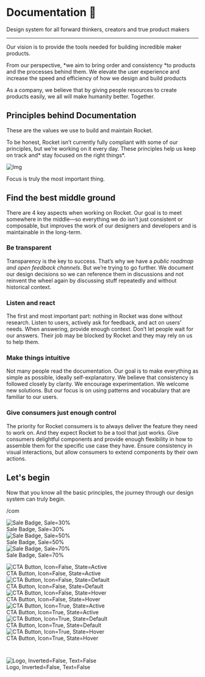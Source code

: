 
# Documentation 🚀

Design system for all forward thinkers, creators and true product makers

---

Our vision is to provide the tools needed for building incredible maker products.

From our perspective, *we aim to bring order and consistency *to products and the processes behind them. We elevate the user experience and increase the speed and efficiency of how we design and build products

As a company, we believe that by giving people resources to create products easily, we all will make humanity better. Together.

## Principles behind Documentation

These are the values we use to build and maintain Rocket.

To be honest, Rocket isn’t currently fully compliant with some of our principles, but we’re working on it every day. These principles help us keep on track and* stay focused on the right things*.

![Img](https://studio-assets.supernova.io/design-systems/14533/9289758a-6300-472a-bbc6-a57098081abf.jpeg?Expires=1990828800&Policy=eyJTdGF0ZW1lbnQiOlt7IlJlc291cmNlIjoiaHR0cHM6Ly9zdHVkaW8tYXNzZXRzLnN1cGVybm92YS5pby9kZXNpZ24tc3lzdGVtcy8xNDUzMy85Mjg5NzU4YS02MzAwLTQ3MmEtYmJjNi1hNTcwOTgwODFhYmYuanBlZyIsIkNvbmRpdGlvbiI6eyJEYXRlTGVzc1RoYW4iOnsiQVdTOkVwb2NoVGltZSI6MTk5MDgyODgwMH19fV19&Signature=E9DL6D-ZtS~4qaH18y5tnHC4gtpQUzZb85NmDFMuezn~MaWHPSumzBv6tXkxGqSgGyKh~9FaYnbfHkcJhU~4F~jdbuY70gbRxUpvnBtyCpz8o0mci-d2A9WoIZ3RGl11izD3c2WMfUaKhSaFlUw8cTGP-9vrqeUi58O2P4zYT9eAeyvOIFzQXgIgljhxiB9mIVU5a4j1vDL8ntJpagEZukKRskOgMrrB4LNQ-nRsvXFF7W5C5EkdoZPZf4jFxcQu2Yj6M9-bqNBXubYMsYYhEXqvqUOAnYVaE59E5PSSe43HKv2gp1ajSJ3ttHtTtCITO8Vyfh1FoTl03Z18ki8iZg__&Key-Pair-Id=APKAJGK34LCCAUR7N6LA)

Focus is truly the most important thing.

## Find the best middle ground

There are 4 key aspects when working on Rocket. Our goal is to meet somewhere in the middle—so everything we do isn’t just consistent or composable, but improves the work of our designers and developers and is maintainable in the long-term.

### Be transparent

Transparency is the key to success. That’s why we have a *public roadmap and open feedback channels*. But we’re trying to go further. We document our design decisions so we can reference them in discussions and not reinvent the wheel again by discussing stuff repeatedly and without historical context.

### Listen and react

The first and most important part: nothing in Rocket was done without research. Listen to users, actively ask for feedback, and act on users’ needs. When answering, provide enough context. Don’t let people wait for our answers. Their job may be blocked by Rocket and they may rely on us to help them.

### Make things intuitive

Not many people read the documentation. Our goal is to make everything as simple as possible, ideally self-explanatory. We believe that consistency is followed closely by clarity. We encourage experimentation. We welcome new solutions. But our focus is on using patterns and vocabulary that are familiar to our users.

### Give consumers just enough control

The priority for Rocket consumers is to always deliver the feature they need to work on. And they expect Rocket to be a tool that just works. Give consumers delightful components and provide enough flexibility in how to assemble them for the specific use case they have. Ensure consistency in visual interactions, but allow consumers to extend components by their own actions.

## Let's begin

Now that you know all the basic principles, the journey through our design system can truly begin.

/com

  
![Sale Badge, Sale=30%](https://studio-assets.supernova.io/design-systems/14533/f996cd9d-1c83-4926-bbed-27419820d49f.png?Expires=1990828800&Policy=eyJTdGF0ZW1lbnQiOlt7IlJlc291cmNlIjoiaHR0cHM6Ly9zdHVkaW8tYXNzZXRzLnN1cGVybm92YS5pby9kZXNpZ24tc3lzdGVtcy8xNDUzMy9mOTk2Y2Q5ZC0xYzgzLTQ5MjYtYmJlZC0yNzQxOTgyMGQ0OWYucG5nIiwiQ29uZGl0aW9uIjp7IkRhdGVMZXNzVGhhbiI6eyJBV1M6RXBvY2hUaW1lIjoxOTkwODI4ODAwfX19XX0_&Signature=NOT0TPTmFuB6qKXNSqbVe1kxZ8TxRZhS1vIOtCVIGfZ6NH5JiX4qE5XeLi-o-QHdPB4Y6uoj0E19MD4Y1yjFDOE3Fe7~v-Ygx5Snw1hfabW2yXSd6Vr2HptWuJJEWsBuqBvCZVQYcb8sPgKtrZsi6cGBriZZfSJAQC6P9LzZBSnOPE6RWcbLUQX4wAZeTQKcNC8taMNASTntIXm6Pqmhy7zEnVeTGeZtQiTd2kfdB8V04aWLtYWjWIUN72BnnipX0YJAoxNsRROldQyYWLK-ndRsn24RCE6alyPA7-lvodR8yG1WLea-BAJTRcaxG7PP8UYJc-Fi0M0d4yyYWUJB1w__&Key-Pair-Id=APKAJGK34LCCAUR7N6LA)  
Sale Badge, Sale=30%  
![Sale Badge, Sale=50%](https://studio-assets.supernova.io/design-systems/14533/1fbf9786-31a4-46de-9a2b-d6fa10e1c19d.png?Expires=1990828800&Policy=eyJTdGF0ZW1lbnQiOlt7IlJlc291cmNlIjoiaHR0cHM6Ly9zdHVkaW8tYXNzZXRzLnN1cGVybm92YS5pby9kZXNpZ24tc3lzdGVtcy8xNDUzMy8xZmJmOTc4Ni0zMWE0LTQ2ZGUtOWEyYi1kNmZhMTBlMWMxOWQucG5nIiwiQ29uZGl0aW9uIjp7IkRhdGVMZXNzVGhhbiI6eyJBV1M6RXBvY2hUaW1lIjoxOTkwODI4ODAwfX19XX0_&Signature=a6Z8lUIjP-vtFmA0bA-ENLhLX5~QqqnF36-RitJgkki64AvUUf5u3om0RTu6I0WWRlFXMoBCsssuMEjNvXQdmVyJ7G20DpH-98t3sncSI5ukrJZRKRAzaPz7lfRVyekHIhSxu0Rb~WRHXGtLSHbUa2ROWfnY1bKXfuV~nLrotHUhIL5sQ3va4aAVinkpNahcjYb2ijboNAIqwJMD5qA4fU5nyfWc4UlzyEurqYCajbckU5Z1Cm15LDXLn4~5rtlp4WBbLUd7-yCRNDFtfg-H0C~ql-xFVDwXD~Rb9OmE5KhQwxPNiv2SBsBwatNEPSERl41kNqpAiKNgS8WnR-j1gg__&Key-Pair-Id=APKAJGK34LCCAUR7N6LA)  
Sale Badge, Sale=50%  
![Sale Badge, Sale=70%](https://studio-assets.supernova.io/design-systems/14533/b6fe99bc-d381-437b-b4e0-71ce7bc375e3.png?Expires=1990828800&Policy=eyJTdGF0ZW1lbnQiOlt7IlJlc291cmNlIjoiaHR0cHM6Ly9zdHVkaW8tYXNzZXRzLnN1cGVybm92YS5pby9kZXNpZ24tc3lzdGVtcy8xNDUzMy9iNmZlOTliYy1kMzgxLTQzN2ItYjRlMC03MWNlN2JjMzc1ZTMucG5nIiwiQ29uZGl0aW9uIjp7IkRhdGVMZXNzVGhhbiI6eyJBV1M6RXBvY2hUaW1lIjoxOTkwODI4ODAwfX19XX0_&Signature=THTTgv5av6G7yvrudnfySgm4vgUP6pfsTp1WyyOPY6bsGwhEq~b7xonDlTorbgYxdtJTIEm7uWK7hgoXMXjtDwlis-ViWYhsKb5vcaU8jpzY7PmMFPVOkRu29YnLT6SAzqOprNolmHl-0MxMH6ox3RCX2wUhF~w6Npgt85xZy0BTvvZfojRIpE7qkZk3ioyxuz5xrBI6ue8tgeioAB~8txajhIdoi8K8PDPkrpapv8XKM5Bxc3x01k1QMGSj6MbKEtcROPptSrTuXc2Yi7JOYSd0k-RZKVuqg--YIwqf1VRjRc-yRnJ4SHyTMLeXNKibiTMkEBMcnMBJNe-Z5f0hHw__&Key-Pair-Id=APKAJGK34LCCAUR7N6LA)  
Sale Badge, Sale=70%  


  
![CTA Button, Icon=False, State=Active](https://studio-assets.supernova.io/design-systems/14533/9e8aa4aa-f215-438c-a5c3-29b57703663e.png?Expires=1990828800&Policy=eyJTdGF0ZW1lbnQiOlt7IlJlc291cmNlIjoiaHR0cHM6Ly9zdHVkaW8tYXNzZXRzLnN1cGVybm92YS5pby9kZXNpZ24tc3lzdGVtcy8xNDUzMy85ZThhYTRhYS1mMjE1LTQzOGMtYTVjMy0yOWI1NzcwMzY2M2UucG5nIiwiQ29uZGl0aW9uIjp7IkRhdGVMZXNzVGhhbiI6eyJBV1M6RXBvY2hUaW1lIjoxOTkwODI4ODAwfX19XX0_&Signature=YrQH~PjBTLCpFnmZ~vPcQpw9IuCu~G9roa~JZFcbIKlHjsnO~WhvKxo1VvYbo0s62SKN7uTA3b3Xf1SrdFgryYDRbymKWbqW6N7L7nLJRAUVgBqzYHzhZHxhvfW0dw0I8FzNgGwGTIg2QEVcfOGHwXZUwguPvlVCVinvFOnSGRogbpl5h5s4V9aXoQXiuEQdI2oMdkE5To3Hb1yD5dvR9MtGGMXngcvRE5bpU4p0B28y1RYPUYUF7f~UL7~KCFBcRI1aTj9om7J55f9v7~445v5Gl3pdHapacfiITQuYphy2JQNTQnLY~nZkgcw2wIg9lr7yVClBPXPAz18pvZvuvg__&Key-Pair-Id=APKAJGK34LCCAUR7N6LA)  
CTA Button, Icon=False, State=Active  
![CTA Button, Icon=False, State=Default](https://studio-assets.supernova.io/design-systems/14533/46776ed5-1ead-474c-9b85-1b8ddb07a494.png?Expires=1990828800&Policy=eyJTdGF0ZW1lbnQiOlt7IlJlc291cmNlIjoiaHR0cHM6Ly9zdHVkaW8tYXNzZXRzLnN1cGVybm92YS5pby9kZXNpZ24tc3lzdGVtcy8xNDUzMy80Njc3NmVkNS0xZWFkLTQ3NGMtOWI4NS0xYjhkZGIwN2E0OTQucG5nIiwiQ29uZGl0aW9uIjp7IkRhdGVMZXNzVGhhbiI6eyJBV1M6RXBvY2hUaW1lIjoxOTkwODI4ODAwfX19XX0_&Signature=W5ETBa5Kv6YMw8oh3IeBs~LMGgZA9YW3atATpwCBNE4BkSveEKWODm33e5sMhJlSMNEJNhDo-6lBoiflBfM0Xt2cBQUhqLQDrqOxwtNDcAtQnM1lw3-32nepj4xzCYlnCcut4e9rAsfDBQXGPapGjpmCRoqNGMpjwZUky12Q0PhhoXAyAVTUlld32SM1FQNnBXv~~b~Q0Q6q2DWpt6uGURrwn61E8o6AyidkiWtB4Z2b~KUATLMR9rZRxY3cWCHgGNNTO~wwS1WHs-x9P66EDZ8nbimxDBYROWI4PlD~Ck6lDsGLs4JkhwyUX4GgBlyEYMQRXZKrltKD-9O3YqPF~Q__&Key-Pair-Id=APKAJGK34LCCAUR7N6LA)  
CTA Button, Icon=False, State=Default  
![CTA Button, Icon=False, State=Hover](https://studio-assets.supernova.io/design-systems/14533/bf8bfebc-ae28-41b2-af88-4458d9029685.png?Expires=1990828800&Policy=eyJTdGF0ZW1lbnQiOlt7IlJlc291cmNlIjoiaHR0cHM6Ly9zdHVkaW8tYXNzZXRzLnN1cGVybm92YS5pby9kZXNpZ24tc3lzdGVtcy8xNDUzMy9iZjhiZmViYy1hZTI4LTQxYjItYWY4OC00NDU4ZDkwMjk2ODUucG5nIiwiQ29uZGl0aW9uIjp7IkRhdGVMZXNzVGhhbiI6eyJBV1M6RXBvY2hUaW1lIjoxOTkwODI4ODAwfX19XX0_&Signature=XPS6dMh~-YQeSqXocVgNshoTHiiYp9X1f~N7CoMSn0w70FKm3A3o8Qud8yyqY8I~DTL4INQB2Ho3eHJM241GW50bb-SyVfgbEWcvuag8ScIVNitbJ78vANmx6pXV7llqHJETyAzlQ~YF1zSUx1Vf3OTQYubUKUljd0zTn1l0wj6uJoREYZM67c-bohuKW9Uag8ngxS9tBPwsJpZtlR2ir1wzR2hw4O37u0jPHV4utSce0QYv~c25hm-sG6EfKR~eyee0jlim9RQiXqcL0ce4vcw6cMwEik0LC4iaevX3LGa~4R5lmCj8113VZ176JG7aIYUDJ0E-dpxcj5Dig6RCxQ__&Key-Pair-Id=APKAJGK34LCCAUR7N6LA)  
CTA Button, Icon=False, State=Hover  
![CTA Button, Icon=True, State=Active](https://studio-assets.supernova.io/design-systems/14533/edbb1897-8240-44fa-992f-ba6d24c081ae.png?Expires=1990828800&Policy=eyJTdGF0ZW1lbnQiOlt7IlJlc291cmNlIjoiaHR0cHM6Ly9zdHVkaW8tYXNzZXRzLnN1cGVybm92YS5pby9kZXNpZ24tc3lzdGVtcy8xNDUzMy9lZGJiMTg5Ny04MjQwLTQ0ZmEtOTkyZi1iYTZkMjRjMDgxYWUucG5nIiwiQ29uZGl0aW9uIjp7IkRhdGVMZXNzVGhhbiI6eyJBV1M6RXBvY2hUaW1lIjoxOTkwODI4ODAwfX19XX0_&Signature=SzBvt3-PFzt-rF5gml40DLajB38ejqiOIfkLH5aMsG17ihoM5odl8tKjZ9p9~B8yHEsmTt1uyZLOJjgt3feNlLEv4TA-f2WyOBs82yceNYdiq45cSRKC56rTkawoMF5AGHo5FyMEPg71ny89lgDf6OJCXDAI8kb4UMvhTrRI2SgGuusQxUBLK1QccTrisMrqnQv~lnu4nbS-513givtjpuGHZ0sRdNc9UjoLcpRQE5D0tGFMv7Pq9IfEXucLGctnCZVGEwCOUcrZ~~P8aICxdnGC93Ut~W-Be8AItojR~YxrhTyHFv4g2jHJhH~HLjw5LBme9v06nzT9QhpxD60pBw__&Key-Pair-Id=APKAJGK34LCCAUR7N6LA)  
CTA Button, Icon=True, State=Active  
![CTA Button, Icon=True, State=Default](https://studio-assets.supernova.io/design-systems/14533/55cabcb9-23e7-409b-9d35-37f5c5ecb43b.png?Expires=1990828800&Policy=eyJTdGF0ZW1lbnQiOlt7IlJlc291cmNlIjoiaHR0cHM6Ly9zdHVkaW8tYXNzZXRzLnN1cGVybm92YS5pby9kZXNpZ24tc3lzdGVtcy8xNDUzMy81NWNhYmNiOS0yM2U3LTQwOWItOWQzNS0zN2Y1YzVlY2I0M2IucG5nIiwiQ29uZGl0aW9uIjp7IkRhdGVMZXNzVGhhbiI6eyJBV1M6RXBvY2hUaW1lIjoxOTkwODI4ODAwfX19XX0_&Signature=UJXpfOlMFMhFYRO2odqZtCE-10ILzmVbrcOxvN2cMECkymM40MURTlqKr02-xoJoZCIHvIMHcoycaMcof6RXHqQBSH56lVl3FtgVAGELi6gp7kQ-IafJL-4mHZUjwoax5tNZ7yvgUnSDMeAlU-3SUbPb33YwZg8Nm~NTbhP4Pa5XhijqhAYo2Cay1F6NUt20qr2UCGZ8bnp3SebzkFW1~TNIhHbiOK6EMuXhBoXO5K0h7qiyv7054PQp-ItkJ4A8L~Q6TPp99jVsuGtnJP1lTZbjSs3c3VQXahAW9h1NTq2DqrudU75HHe5kacWtVYZvmNRD8Xiv6QDtGZS2ItuDyA__&Key-Pair-Id=APKAJGK34LCCAUR7N6LA)  
CTA Button, Icon=True, State=Default  
![CTA Button, Icon=True, State=Hover](https://studio-assets.supernova.io/design-systems/14533/7b254af0-46f7-4757-bf4a-219f2127defd.png?Expires=1990828800&Policy=eyJTdGF0ZW1lbnQiOlt7IlJlc291cmNlIjoiaHR0cHM6Ly9zdHVkaW8tYXNzZXRzLnN1cGVybm92YS5pby9kZXNpZ24tc3lzdGVtcy8xNDUzMy83YjI1NGFmMC00NmY3LTQ3NTctYmY0YS0yMTlmMjEyN2RlZmQucG5nIiwiQ29uZGl0aW9uIjp7IkRhdGVMZXNzVGhhbiI6eyJBV1M6RXBvY2hUaW1lIjoxOTkwODI4ODAwfX19XX0_&Signature=fVtGqMbPgQ~3Wf145~9VUPS8WWO~9E5xcI~a4-IZ7qgMZffzLBbB6v4IHJ8V~1XujXSl1WWTB68TS2RQegPVKXPmndrmSfyNMpYiHlGY0Py75fgyqdOt8ZzwKt2EwGqlw-VbejQjcMsYTKC61Qy~vwcyDeszr~1yC~6bTpcDAfsjNjYEystmmCuZuroUR~u9nzhWUfJ3Lu~H8nRxU2rHLy4sKTacUPk1XREZKa8q8mzZirzXA4UOeiRt3uWBOsL3MFUvVP3gDtGrvE~RsGoWZe9lgcokC8XuD3S72BkFFrIJNuCaedx~ksc57sMr88W~XEffH1pR4OmxpuqTGMyk1g__&Key-Pair-Id=APKAJGK34LCCAUR7N6LA)  
CTA Button, Icon=True, State=Hover  


```javascript  
  
```

  
![Logo, Inverted=False, Text=False](https://studio-assets.supernova.io/design-systems/14533/142f6b28-38e8-4020-bc28-b29ae3c8fae1.png?Expires=1990828800&Policy=eyJTdGF0ZW1lbnQiOlt7IlJlc291cmNlIjoiaHR0cHM6Ly9zdHVkaW8tYXNzZXRzLnN1cGVybm92YS5pby9kZXNpZ24tc3lzdGVtcy8xNDUzMy8xNDJmNmIyOC0zOGU4LTQwMjAtYmMyOC1iMjlhZTNjOGZhZTEucG5nIiwiQ29uZGl0aW9uIjp7IkRhdGVMZXNzVGhhbiI6eyJBV1M6RXBvY2hUaW1lIjoxOTkwODI4ODAwfX19XX0_&Signature=X13YuU0BqjWxqcCbmMH45LQAkVdC-fgVlnkEIJwZFTl-k46WW-1orIEdKClLCl3~gIAjvWBUFe4mmkySbjZRWqh4yxTA8Jwd3XBy6ZPRM3WHUuQAnyxf9EX2G05sJGuwbTgMapFwMmctII3OeTIh8xG4aXxftSVEYeY0kEqG--8yBfD-1NfJYOGn4hTF3Dh5ubE20hEsIig5nn0ykIbj1d0Qh8ANeJ4zf-LP9AZkOp40sp1TydW6Tx8q7C5FiF95x8axB6FnMsDHElcxF87ndCV-eRRmux6~BMKqRS1WNcvBxJtr4U1Tu~LJ0q4d6YVGhvCQBGh7Ddr4qbQzRR1Pfg__&Key-Pair-Id=APKAJGK34LCCAUR7N6LA)  
Logo, Inverted=False, Text=False  


  
  

